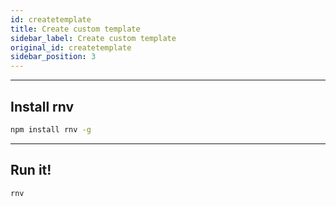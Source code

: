 ```yaml
---
id: createtemplate
title: Create custom template
sidebar_label: Create custom template
original_id: createtemplate
sidebar_position: 3
---
```


<!-- <img className="header-image" src="https://renative.org/img/ic_quickstart.png" width="50" height="50" /> -->

---
## Install rnv

```bash
npm install rnv -g
```

---
## Run it!

```bash
rnv
```
